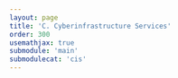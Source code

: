 ```yaml
---
layout: page
title: 'C. Cyberinfrastructure Services'
order: 300
usemathjax: true
submodule: 'main'
submodulecat: 'cis'
---
```


<div markdown="1" class="ui tab segment active">
</div>
